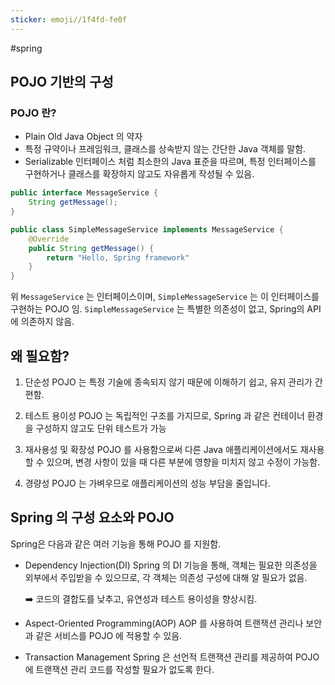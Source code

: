 ```yaml
---
sticker: emoji//1f4fd-fe0f
---
```

#spring
## POJO 기반의 구성

### POJO 란?
* Plain Old Java Object 의 약자
* 특정 규약이나 프레임워크, 클래스를 상속받지 않는 간단한 Java 객체를 말함.
* Serializable 인터페이스 처럼 최소한의 Java 표준을 따르며, 특정 인터페이스를 구현하거나 클래스를 확장하지 않고도 자유롭게 작성될 수 있음.
```java
public interface MessageService {
	String getMessage();
}

public class SimpleMessageService implements MessageService {
	@Override
	public String getMessage() {
		return "Hello, Spring framework"
	}
}
```

위 `MessageService` 는 인터페이스이며, `SimpleMessageService` 는 이 인터페이스를 구현하는 POJO 임. `SimpleMessageService` 는 특별한 의존성이 없고, Spring의 API에 의존하지 않음.
## 왜 필요함?

1. 단순성
	POJO 는 특정 기술에 종속되지 않기 때문에 이해하기 쉽고, 유지 관리가 간편함.

2. 테스트 용이성
	POJO 는 독립적인 구조를 가지므로, Spring 과 같은 컨테이너 환경을 구성하지 않고도 단위 테스트가 가능

3. 재사용성 및 확장성
	POJO 를 사용함으로써 다른 Java 애플리케이션에서도 재사용할 수 있으며, 변경 사항이 있을 때 다른 부분에 영향을 미치지 않고 수정이 가능함.

4. 경량성
	POJO 는 가벼우므로 애플리케이션의 성능 부담을 줄입니다.


## Spring 의 구성 요소와 POJO
Spring은 다음과 같은 여러 기능을 통해 POJO 를 지원함.


* Dependency Injection(DI)
	Spring 의 DI 기능을 통해, 객체는 필요한 의존성을 외부에서 주입받을 수 있으므로, 각 객체는 의존성 구성에 대해 알 필요가 없음. 
	
	➡️ 코드의 결합도를 낮추고, 유연성과 테스트 용이성을 향상시킴.

* Aspect-Oriented Programming(AOP)
	AOP 를 사용하여 트랜잭션 관리나 보안과 같은 서비스를 POJO 에 적용할 수 있음.

* Transaction Management
	Spring 은 선언적 트랜잭션 관리를 제공하여 POJO 에 트랜잭션 관리 코드를 작성할 필요가 없도록 한다.
